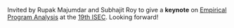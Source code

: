 Invited by Rupak Majumdar and Subhajit Roy to give a **keynote** on <a href="https://www.mpi-sp.org/71953/news_publication_23813048_transferred?c=6054">Empirical Program Analysis</a> at the <a href="https://conf.researchr.org/attending/isec-2026/iisec-2026-keynote-speaker">19th ISEC</a>. Looking forward!
